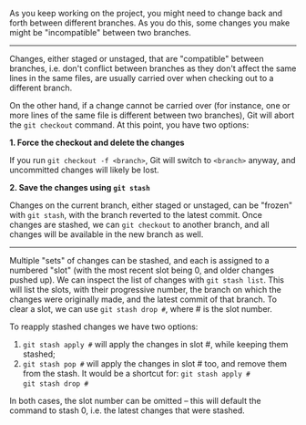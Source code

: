 As you keep working on the project, you might need to change back and forth between different branches. As you do this, some changes you make might be "incompatible" between two branches. 

---

Changes, either staged or unstaged, that are "compatible" between branches, i.e. don't conflict between branches as they don't affect the same lines in the same files, are usually carried over when checking out to a different branch.  

On the other hand, if a change cannot be carried over (for instance, one or more lines of the same file is different between two branches), Git will abort the `git checkout` command. At this point, you have two options:  

**1. Force the checkout and delete the changes**

If you run `git checkout -f <branch>`, Git will switch to `<branch>` anyway, and uncommitted changes will likely be lost.

**2. Save the changes using `git stash`**

Changes on the current branch, either staged or unstaged, can be "frozen" with `git stash`, with the branch reverted to the latest commit. Once changes are stashed, we can `git checkout` to another branch, and all changes will be available in the new branch as well.

---

Multiple "sets" of changes can be stashed, and each is assigned to a numbered "slot" (with the most recent slot being 0, and older changes pushed up). We can inspect the list of changes with `git stash list`. This will list the slots, with their progressive number, the branch on which the changes were originally made, and the latest commit of that branch. To clear a slot, we can use `git stash drop #`, where # is the slot number.

To reapply stashed changes we have two options:
1. `git stash apply #` will apply the changes in slot #, while keeping them stashed;  
2. `git stash pop #` will apply the changes in slot # too, and remove them from the stash. It would be a shortcut for:
`git stash apply #`  
`git stash drop #`  

In both cases, the slot number can be omitted – this will default the command to stash 0, i.e. the latest changes that were stashed.